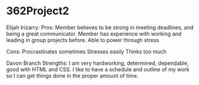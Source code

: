 
# 362Project2

Elijah Irizarry:
Pros:
Member believes to be strong in meeting deadlines,
and being a great communicator. Member has experience
with working and leading in group projects before. Able
to power through stress

Cons:
Procrastinates sometimes
Stresses easily
Thinks too much

Davon Branch
Strengths: I am very hardworking, determined, dependable, good with HTML and CSS. I like to have a schedule and outline of my work so I can get things done in the proper amount of time.
